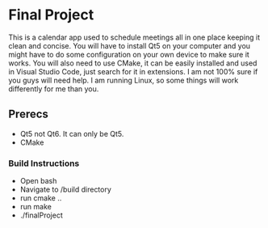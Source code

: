 # Final Project

This is a calendar app used to schedule meetings all in one place keeping it clean and concise. 
You will have to install Qt5 on your computer and you might have to do some configuration on your own device to make sure it works. 
You will also need to use CMake, it can be easily installed and used in Visual Studio Code, just search for it in extensions. 
I am not 100% sure if you guys will need help. I am running Linux, so some things will work differently for me than you. 

## Prerecs 
- Qt5 not Qt6. It can only be Qt5. 
- CMake

### Build Instructions 
- Open bash 
- Navigate to /build directory
- run cmake .. 
- run make
- ./finalProject
